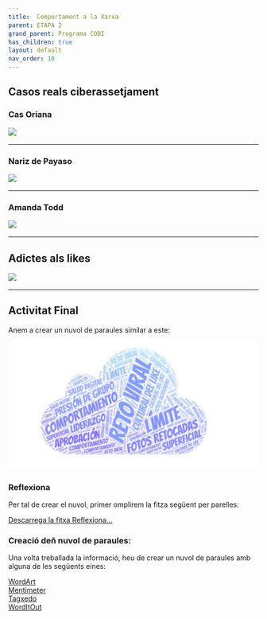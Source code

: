 ```yaml
---
title:  Comportament a la Xarxa
parent: ETAPA 2
grand_parent: Programa CODI
has_children: true
layout: default
nav_order: 10
---
```

## Casos reals ciberassetjament


### Cas Oriana

<a href="https://www.youtube.com/watch?v=Kl_Vh30-E6g" target="_blank">
  <img src="https://img.youtube.com/vi/Kl_Vh30-E6g/hqdefault.jpg" width="300"/>
</a>


---

### Nariz de Payaso

<a href="https://www.youtube.com/watch?v=P3dfhC_LLRg&list=RDP3dfhC_LLRg&start_radio=1" target="_blank">
  <img src="https://img.youtube.com/vi/P3dfhC_LLRg/hqdefault.jpg" width="300"/>
</a>


---

### Amanda Todd

<a href="https://www.youtube.com/watch?v=6yIhGau0qXg&rco=1" target="_blank">
  <img src="https://img.youtube.com/vi/6yIhGau0qXg/hqdefault.jpg" width="300"/>
</a>


---

## Adictes als likes

<a href="https://www.youtube.com/watch?v=q2yREpiWlDE" target="_blank">
  <img src="https://img.youtube.com/vi/q2yREpiWlDE/hqdefault.jpg" width="300"/>
</a>

---





## Activitat Final

Anem a crear un nuvol de paraules similar a este:

![alt text](imatges/nuvol.png)



### Reflexiona

Per tal de crear el nuvol, primer omplirem la fitza següent per parelles:


[Descarrega la fitxa Reflexiona...](Reflexiona.odt)


### Creació deñ nuvol de paraules:

Una volta treballada la informació, heu de crear un nuvol de paraules amb alguna de les següents eines:


<a href="https://wordart.com/" target="_blank">WordArt</a><br>
<a href="https://www.mentimeter.com/es-ES" target="_blank">Mentimeter</a><br>
<a href="http://www.tagxedo.com/" target="_blank">Tagxedo</a><br>
<a href="https://worditout.com/" target="_blank">WordItOut</a><br>


